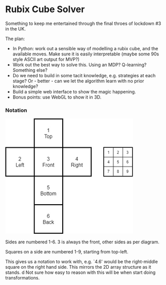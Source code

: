 # Rubix Cube Solver

Something to keep me entertained through the final throes of lockdown #3 in the UK. 

The plan:

- In Python: work out a sensible way of modelling a rubix cube, and the available moves. Make sure it is easily interpretable (maybe some 90s style ASCII art output for MVP?)
- Work out the best way to solve this. Using an MDP? Q-learning? Something else? 
- Do we need to build in some tacit knowledge, e.g. strategies at each stage? Or - better - can we let the algorithm learn with no prior knowledge? 
- Build a simple web interface to show the magic happening. 
- Bonus points: use WebGL to show it in 3D.

### Notation


![](Rubix.jpg)

Sides are numbered 1-6. 3 is always the front, other sides as per diagram. 

Squares on a side are numbered 1-9, starting from top-left.

This gives us a notation to work with, e.g. `4.6' would be the right-middle square on the right hand side. This mirrors the 2D array structure as it stands. 
d
Not sure how easy to reason with this will be when start doing transformations.
